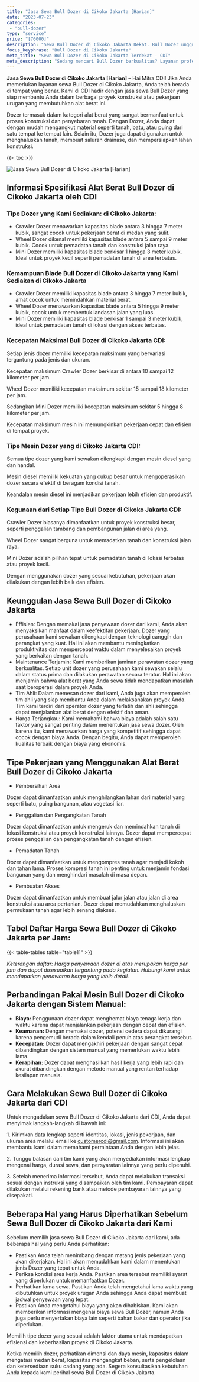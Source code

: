 ```yaml
---
title: "Jasa Sewa Bull Dozer di Cikoko Jakarta [Harian]"
date: "2023-07-23"
categories:
 - "bull-dozer"
type: "service"
price: "[76000]"
description: "Sewa Bull Dozer di Cikoko Jakarta Dekat. Bull Dozer unggulan untuk kebutuhan proyek konstruksi dengan performa maksimal. Dapatkan informasi lengkap dengan menghubungi kami."
focus_keyphrase: "Bull Dozer di Cikoko Jakarta"
meta_title: "Sewa Bull Dozer di Cikoko Jakarta Terdekat - CDI"
meta_description: "Sedang mencari Bull Dozer berkualitas? Layanan profesional kami siap melayani dengan harga kompetitif. Segera hubungi kami."
---
```


**Jasa Sewa Bull Dozer di Cikoko Jakarta [Harian]** – Hai Mitra CDI! Jika Anda memerlukan layanan sewa Bull Dozer di Cikoko Jakarta, Anda telah berada di tempat yang benar. Kami di CDI hadir dengan jasa sewa Bull Dozer yang siap membantu Anda dalam berbagai proyek konstruksi atau pekerjaan urugan yang membutuhkan alat berat ini.

Dozer termasuk dalam kategori alat berat yang sangat bermanfaat untuk proses konstruksi dan penyebaran tanah. Dengan Dozer, Anda dapat dengan mudah mengangkut material seperti tanah, batu, atau puing dari satu tempat ke tempat lain. Selain itu, Dozer juga dapat digunakan untuk menghaluskan tanah, membuat saluran drainase, dan mempersiapkan lahan konstruksi.

{{< toc >}}

![Jasa Sewa Bull Dozer di Cikoko Jakarta [Harian]](/images/bull-dozer/bull-dozer-10.jpg)

## Informasi Spesifikasi Alat Berat Bull Dozer di Cikoko Jakarta oleh CDI

### Tipe Dozer yang Kami Sediakan: di Cikoko Jakarta:

*   Crawler Dozer menawarkan kapasitas blade antara 3 hingga 7 meter kubik, sangat cocok untuk pekerjaan berat di medan yang sulit.
*   Wheel Dozer dikenal memiliki kapasitas blade antara 5 sampai 9 meter kubik. Cocok untuk pemadatan tanah dan konstruksi jalan raya.
*   Mini Dozer memiliki kapasitas blade berkisar 1 hingga 3 meter kubik. Ideal untuk proyek kecil seperti pemadatan tanah di area terbatas.

### Kemampuan Blade Bull Dozer di Cikoko Jakarta yang Kami Sediakan di Cikoko Jakarta

*   Crawler Dozer memiliki kapasitas blade antara 3 hingga 7 meter kubik, amat cocok untuk memindahkan material berat.
*   Wheel Dozer menawarkan kapasitas blade antara 5 hingga 9 meter kubik, cocok untuk membentuk landasan jalan yang luas.
*   Mini Dozer memiliki kapasitas blade berkisar 1 sampai 3 meter kubik, ideal untuk pemadatan tanah di lokasi dengan akses terbatas.

### Kecepatan Maksimal Bull Dozer di Cikoko Jakarta CDI:

Setiap jenis dozer memiliki kecepatan maksimum yang bervariasi tergantung pada jenis dan ukuran.

Kecepatan maksimum Crawler Dozer berkisar di antara 10 sampai 12 kilometer per jam.

Wheel Dozer memiliki kecepatan maksimum sekitar 15 sampai 18 kilometer per jam.

Sedangkan Mini Dozer memiliki kecepatan maksimum sekitar 5 hingga 8 kilometer per jam.

Kecepatan maksimum mesin ini memungkinkan pekerjaan cepat dan efisien di tempat proyek.

### Tipe Mesin Dozer yang di Cikoko Jakarta CDI:

Semua tipe dozer yang kami sewakan dilengkapi dengan mesin diesel yang dan handal.

Mesin diesel memiliki kekuatan yang cukup besar untuk mengoperasikan dozer secara efektif di beragam kondisi tanah.

Keandalan mesin diesel ini menjadikan pekerjaan lebih efisien dan produktif.

### Kegunaan dari Setiap Tipe Bull Dozer di Cikoko Jakarta CDI:

Crawler Dozer biasanya dimanfaatkan untuk proyek konstruksi besar, seperti penggalian tambang dan pembangunan jalan di area yang.

Wheel Dozer sangat berguna untuk memadatkan tanah dan konstruksi jalan raya.

Mini Dozer adalah pilihan tepat untuk pemadatan tanah di lokasi terbatas atau proyek kecil.

Dengan menggunakan dozer yang sesuai kebutuhan, pekerjaan akan dilakukan dengan lebih baik dan efisien.

## Keunggulan Jasa Sewa Bull Dozer di Cikoko Jakarta

*   Effisien: Dengan memakai jasa penyewaan dozer dari kami, Anda akan menyaksikan manfaat dalam keefektifan pekerjaan. Dozer yang perusahaan kami sewakan dilengkapi dengan teknologi canggih dan perangkat yang kuat. Hal ini akan membantu meningkatkan produktivitas dan mempercepat waktu dalam menyelesaikan proyek yang berkaitan dengan tanah.
*   Maintenance Terjamin: Kami memberikan jaminan perawatan dozer yang berkualitas. Setiap unit dozer yang perusahaan kami sewakan selalu dalam status prima dan dilakukan perawatan secara teratur. Hal ini akan menjamin bahwa alat berat yang Anda sewa tidak mendapatkan masalah saat beroperasi dalam proyek Anda.
*   Tim Ahli: Dalam memesan dozer dari kami, Anda juga akan memperoleh tim ahli yang siap membantu Anda dalam melaksanakan proyek Anda. Tim kami terdiri dari operator dozer yang terlatih dan ahli sehingga dapat menjalankan alat berat dengan efektif dan aman.
*   Harga Terjangkau: Kami memahami bahwa biaya adalah salah satu faktor yang sangat penting dalam menentukan jasa sewa dozer. Oleh karena itu, kami menawarkan harga yang kompetitif sehingga dapat cocok dengan biaya Anda. Dengan begitu, Anda dapat memperoleh kualitas terbaik dengan biaya yang ekonomis.

## Tipe Pekerjaan yang Menggunakan Alat Berat Bull Dozer di Cikoko Jakarta

*   Pembersihan Area

Dozer dapat dimanfaatkan untuk menghilangkan lahan dari material yang seperti batu, puing bangunan, atau vegetasi liar.
*   Penggalian dan Pengangkatan Tanah

Dozer dapat dimanfaatkan untuk mengeruk dan memindahkan tanah di lokasi konstruksi atau proyek konstruksi lainnya. Dozer dapat mempercepat proses penggalian dan pengangkatan tanah dengan efisien.
*   Pemadatan Tanah

Dozer dapat dimanfaatkan untuk mengompres tanah agar menjadi kokoh dan tahan lama. Proses kompresi tanah ini penting untuk menjamin fondasi bangunan yang dan menghindari masalah di masa depan.
*   Pembuatan Akses

Dozer dapat dimanfaatkan untuk membuat jalur jalan atau jalan di area konstruksi atau area pertanian. Dozer dapat memudahkan menghaluskan permukaan tanah agar lebih senang diakses.

## Tabel Daftar Harga Sewa Bull Dozer di Cikoko Jakarta per Jam:

{{< table-tables table="table11" >}}

_Keterangan daftar: Harga penyewaan dozer di atas merupakan harga per jam dan dapat disesuaikan tergantung pada kegiatan. Hubungi kami untuk mendapatkan penawaran harga yang lebih detail._

## Perbandingan Pakai Mesin Bull Dozer di Cikoko Jakarta dengan Sistem Manual:

*   **Biaya:** Penggunaan dozer dapat menghemat biaya tenaga kerja dan waktu karena dapat menjalankan pekerjaan dengan cepat dan efisien.
*   **Keamanan:** Dengan memakai dozer, potensi cedera dapat dikurangi karena pengemudi berada dalam kendali penuh atas perangkat tersebut.
*   **Kecepatan:** Dozer dapat mengakhiri pekerjaan dengan sangat cepat dibandingkan dengan sistem manual yang memerlukan waktu lebih lama.
*   **Kerapihan:** Dozer dapat menghasilkan hasil kerja yang lebih rapi dan akurat dibandingkan dengan metode manual yang rentan terhadap kesilapan manusia.

## Cara Melakukan Sewa Bull Dozer di Cikoko Jakarta dari CDI

Untuk mengadakan sewa Bull Dozer di Cikoko Jakarta dari CDI, Anda dapat menyimak langkah-langkah di bawah ini:

1\.  Kirimkan data lengkap seperti identitas, lokasi, jenis pekerjaan, dan ukuran area melalui email ke customercdi@gmail.com. Informasi ini akan membantu kami dalam memahami permintaan Anda dengan lebih jelas.

2\.  Tunggu balasan dari tim kami yang akan menyediakan informasi lengkap mengenai harga, durasi sewa, dan persyaratan lainnya yang perlu dipenuhi.

3\.  Setelah menerima informasi tersebut, Anda dapat melakukan transaksi sesuai dengan instruksi yang disampaikan oleh tim kami. Pembayaran dapat dilakukan melalui rekening bank atau metode pembayaran lainnya yang disepakati.

## Beberapa Hal yang Harus Diperhatikan Sebelum Sewa Bull Dozer di Cikoko Jakarta dari Kami

Sebelum memilih jasa sewa Bull Dozer di Cikoko Jakarta dari kami, ada beberapa hal yang perlu Anda perhatikan:

*   Pastikan Anda telah menimbang dengan matang jenis pekerjaan yang akan dikerjakan. Hal ini akan memudahkan kami dalam menentukan jenis Dozer yang tepat untuk Anda.
*   Periksa kondisi area kerja Anda. Pastikan area tersebut memiliki syarat yang diperlukan untuk memanfaatkan Dozer.
*   Perhatikan lama sewa. Pastikan Anda telah mengetahui lama waktu yang dibutuhkan untuk proyek urugan Anda sehingga Anda dapat membuat jadwal penyewaan yang tepat.
*   Pastikan Anda mengetahui biaya yang akan dihabiskan. Kami akan memberikan informasi mengenai biaya sewa Bull Dozer, namun Anda juga perlu menyertakan biaya lain seperti bahan bakar dan operator jika diperlukan.

Memilih tipe dozer yang sesuai adalah faktor utama untuk mendapatkan efisiensi dan keberhasilan proyek di Cikoko Jakarta.

Ketika memilih dozer, perhatikan dimensi dan daya mesin, kapasitas dalam mengatasi medan berat, kapasitas mengangkat beban, serta pengelolaan dan ketersediaan suku cadang yang ada. Segera konsultasikan kebutuhan Anda kepada kami perihal sewa Bull Dozer di Cikoko Jakarta.
